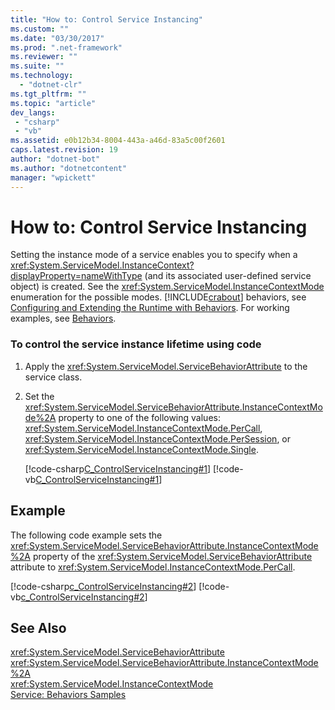```yaml
---
title: "How to: Control Service Instancing"
ms.custom: ""
ms.date: "03/30/2017"
ms.prod: ".net-framework"
ms.reviewer: ""
ms.suite: ""
ms.technology: 
  - "dotnet-clr"
ms.tgt_pltfrm: ""
ms.topic: "article"
dev_langs:
 - "csharp"
 - "vb"
ms.assetid: e0b12b34-8004-443a-a46d-83a5c00f2601
caps.latest.revision: 19
author: "dotnet-bot"
ms.author: "dotnetcontent"
manager: "wpickett"
---
```

# How to: Control Service Instancing
Setting the instance mode of a service enables you to specify when a <xref:System.ServiceModel.InstanceContext?displayProperty=nameWithType> (and its associated user-defined service object) is created. See the <xref:System.ServiceModel.InstanceContextMode> enumeration for the possible modes. [!INCLUDE[crabout](../../../../includes/crabout-md.md)] behaviors, see [Configuring and Extending the Runtime with Behaviors](../../../../docs/framework/wcf/extending/configuring-and-extending-the-runtime-with-behaviors.md). For working examples, see [Behaviors](../../../../docs/framework/wcf/samples/behaviors.md).  
  
### To control the service instance lifetime using code  
  
1.  Apply the <xref:System.ServiceModel.ServiceBehaviorAttribute> to the service class.  
  
2.  Set the <xref:System.ServiceModel.ServiceBehaviorAttribute.InstanceContextMode%2A> property to one of the following values: <xref:System.ServiceModel.InstanceContextMode.PerCall>, <xref:System.ServiceModel.InstanceContextMode.PerSession>, or <xref:System.ServiceModel.InstanceContextMode.Single>.  
  
     [!code-csharp[C_ControlServiceInstancing#1](../../../../samples/snippets/csharp/VS_Snippets_CFX/c_controlserviceinstancing/cs/source.cs#1)]
     [!code-vb[C_ControlServiceInstancing#1](../../../../samples/snippets/visualbasic/VS_Snippets_CFX/c_controlserviceinstancing/vb/source.vb#1)]  
  
## Example  
 The following code example sets the <xref:System.ServiceModel.ServiceBehaviorAttribute.InstanceContextMode%2A> property of the <xref:System.ServiceModel.ServiceBehaviorAttribute> attribute to <xref:System.ServiceModel.InstanceContextMode.PerCall>.  
  
 [!code-csharp[c_ControlServiceInstancing#2](../../../../samples/snippets/csharp/VS_Snippets_CFX/c_controlserviceinstancing/cs/source.cs#2)]
 [!code-vb[c_ControlServiceInstancing#2](../../../../samples/snippets/visualbasic/VS_Snippets_CFX/c_controlserviceinstancing/vb/source.vb#2)]  
  
## See Also  
 <xref:System.ServiceModel.ServiceBehaviorAttribute>  
 <xref:System.ServiceModel.ServiceBehaviorAttribute.InstanceContextMode%2A>  
 <xref:System.ServiceModel.InstanceContextMode>  
 [Service: Behaviors Samples](http://msdn.microsoft.com/en-us/4e3c6513-a7ff-4b35-8dcf-b5506c6f39a7)
